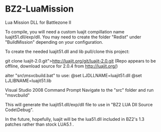 BZ2-LuaMission
==============

Lua Mission DLL for Battlezone II

To compile, you will need a custom luajit compillation name luajit51.dll/exp/dll.
You may need to create the folder "Redist" under "BuildMission" depending on your configuration.

To create the needed luajit51.dll and lib pull/clone this project:

git clone luajit-2.0.git">http://luajit.org/git/luajit-2.0.git
(Repo appears to be offline, download source for 2.0.4 from http://luajit.org/)

alter "src\msvcbuild.bat" to use:
@set LJDLLNAME=luajit51.dll
@set LJLIBNAME=luajit51.lib

Visual Studio 2008 Command Prompt
Navigate to the "src" folder and run "msvcbuild"

This will generate the luajit51.dll/exp/dll file to use in "BZ2 LUA Dll Source Code\Debug".

In the future, hopefully, luajit will be the lua51.dll included in BZ2's 1.3 patches rather than stock LUA5.1 .
